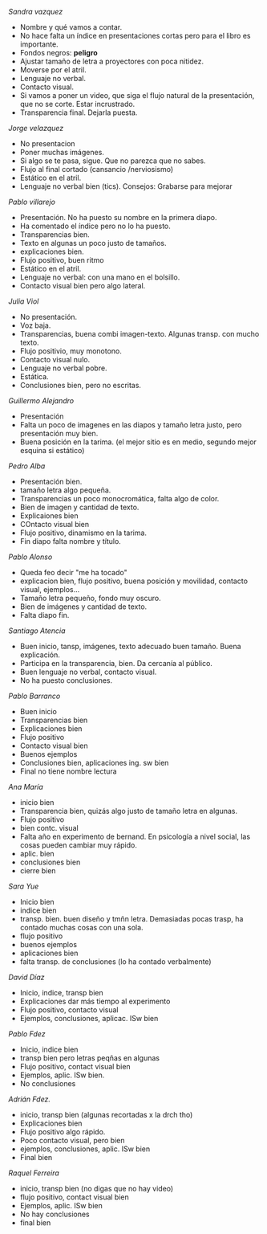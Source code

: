 *Sandra vazquez*
- Nombre y qué vamos a contar.
- No hace falta un índice en presentaciones cortas pero para el libro es importante.
- Fondos negros: **peligro**
- Ajustar tamaño de letra a proyectores con poca nitidez.
- Moverse por el atril.
- Lenguaje no verbal.
- Contacto visual.
- Si vamos a poner un video, que siga el flujo natural de la presentación, que no se corte. Estar incrustrado.
- Transparencia final. Dejarla puesta.

*Jorge velazquez*
- No presentacion
- Poner muchas imágenes.
- Si algo se te pasa, sigue. Que no parezca que no sabes.
- Flujo al final cortado (cansancio /nerviosismo)
- Estático en el atril.
- Lenguaje no verbal bien (tics). Consejos: Grabarse para mejorar

*Pablo villarejo*
- Presentación. No ha puesto su nombre en la primera diapo.
- Ha comentado el índice pero no lo ha puesto.
- Transparencias bien.
- Texto en algunas un poco justo de tamaños.
- explicaciones bien.
- Flujo positivo, buen ritmo
- Estático en el atril.
- Lenguaje no verbal: con una mano en el bolsillo.
- Contacto visual bien pero algo lateral.

*Julia Viol*
- No presentación.
- Voz baja.
- Transparencias, buena combi imagen-texto. Algunas transp. con mucho texto.
- Flujo positivio, muy monotono.
- Contacto visual nulo.
- Lenguaje no verbal pobre.
- Estática.
- Conclusiones bien, pero no escritas.

*Guillermo Alejandro*
- Presentación
- Falta un poco de imagenes en las diapos y tamaño letra justo, pero presentación muy bien.
- Buena posición en la tarima. (el mejor sitio es en medio, segundo mejor esquina si estático)

*Pedro Alba*
- Presentación bien.
- tamaño letra algo pequeña.
- Transparencias un poco monocromática, falta algo de color.
- Bien de imagen y cantidad de texto.
- Explicaiones bien
- COntacto visual bien
- Flujo positivo, dinamismo en la tarima.
- Fin diapo falta nombre y título.

*Pablo Alonso*
- Queda feo decir "me ha tocado"
- explicacion bien, flujo positivo, buena posición y movilidad, contacto visual, ejemplos...
- Tamaño letra pequeño, fondo muy oscuro.
- Bien de imágenes y cantidad de texto.
- Falta diapo fin.

*Santiago Atencia*
- Buen inicio, tansp, imágenes, texto adecuado buen tamaño. Buena explicación.
- Participa en la transparencia, bien. Da cercanía al público.
- Buen lenguaje no verbal, contacto visual.
- No ha puesto conclusiones.

*Pablo Barranco*
- Buen inicio
- Transparencias bien
- Explicaciones bien
- Flujo positivo
- Contacto visual bien
- Buenos ejemplos
- Conclusiones bien, aplicaciones ing. sw bien
- Final no tiene nombre lectura

*Ana María*
- inicio bien
- Transparencia bien, quizás algo justo de tamaño letra en algunas.
- Flujo positivo
- bien contc. visual
- Falta año en experimento de bernand. En psicología a nivel social, las cosas pueden cambiar muy rápido.
- aplic. bien
- conclusiones bien
- cierre bien

*Sara Yue*
- Inicio bien
- indice bien
- transp. bien. buen diseño y tmñn letra. Demasiadas pocas trasp, ha contado muchas cosas con una sola.
- flujo positivo
- buenos ejemplos
- aplicaciones bien
- falta transp. de conclusiones (lo ha contado verbalmente)

*David Díaz*
- Inicio, indice, transp bien
- Explicaciones dar más tiempo al experimento
- Flujo positivo, contacto visual
- Ejemplos, conclusiones, aplicac. ISw bien

*Pablo Fdez*
- Inicio, indice bien
- transp bien pero letras peqñas en algunas
- Flujo positivo, contact visual bien
- Ejemplos, aplic. ISw bien.
- No conclusiones

*Adrián Fdez.*
- inicio, transp bien (algunas recortadas x la drch tho)
- Explicaciones bien
- Flujo positivo algo rápido.
- Poco contacto visual, pero bien 
- ejemplos, conclusiones, aplic. ISw bien
- Final bien

*Raquel Ferreira*
- inicio, transp bien (no digas que no hay video)
- flujo positivo, contact visual bien
- Ejemplos, aplic. ISw bien
- No hay conclusiones
- final bien
